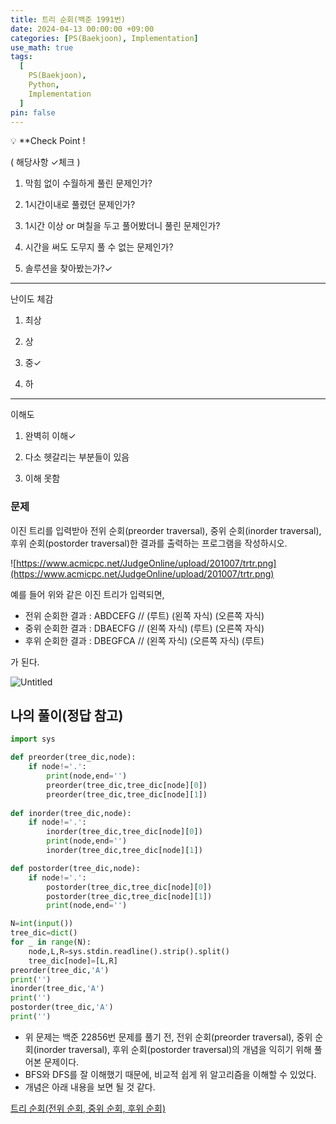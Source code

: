 ```yaml
---
title: 트리 순회(백준 1991번)
date: 2024-04-13 00:00:00 +09:00
categories: [PS(Baekjoon), Implementation]
use_math: true
tags:
  [
    PS(Baekjoon),
    Python,
    Implementation
  ]
pin: false
---
```


💡 **Check Point !

( 해당사항 ✓체크 )

1. 막힘 없이 수월하게 풀린 문제인가?

2. 1시간이내로 풀렸던 문제인가?

3. 1시간 이상 or 며칠을 두고 풀어봤더니 풀린 문제인가?

4. 시간을 써도 도무지 풀 수 없는 문제인가?

5. 솔루션을 찾아봤는가?✓

---

난이도 체감

1. 최상

2. 상

3. 중✓

4. 하

---

이해도

1. 완벽히 이해✓

2. 다소 헷갈리는 부분들이 있음

3. 이해 못함

### 문제

이진 트리를 입력받아 전위 순회(preorder traversal), 중위 순회(inorder traversal), 후위 순회(postorder traversal)한 결과를 출력하는 프로그램을 작성하시오.

![https://www.acmicpc.net/JudgeOnline/upload/201007/trtr.png](https://www.acmicpc.net/JudgeOnline/upload/201007/trtr.png)

예를 들어 위와 같은 이진 트리가 입력되면,

- 전위 순회한 결과 : ABDCEFG // (루트) (왼쪽 자식) (오른쪽 자식)
- 중위 순회한 결과 : DBAECFG // (왼쪽 자식) (루트) (오른쪽 자식)
- 후위 순회한 결과 : DBEGFCA // (왼쪽 자식) (오른쪽 자식) (루트)

가 된다.

![Untitled](https://github.com/gihuni99/gihuni99.github.io/assets/90080065/8b6a93f6-ff4c-4c2a-a77a-a3e5c9811f4d)

## 나의 풀이(정답 참고)

```python
import sys

def preorder(tree_dic,node):
    if node!='.':
        print(node,end='')
        preorder(tree_dic,tree_dic[node][0])
        preorder(tree_dic,tree_dic[node][1])
    
def inorder(tree_dic,node):
    if node!='.':
        inorder(tree_dic,tree_dic[node][0])
        print(node,end='')
        inorder(tree_dic,tree_dic[node][1])

def postorder(tree_dic,node):
    if node!='.':
        postorder(tree_dic,tree_dic[node][0])
        postorder(tree_dic,tree_dic[node][1])
        print(node,end='')

N=int(input())
tree_dic=dict()
for _ in range(N):
    node,L,R=sys.stdin.readline().strip().split()
    tree_dic[node]=[L,R]
preorder(tree_dic,'A')
print('')
inorder(tree_dic,'A')
print('')
postorder(tree_dic,'A')
print('')
```

- 위 문제는 백준 22856번 문제를 풀기 전, 전위 순회(preorder traversal), 중위 순회(inorder traversal), 후위 순회(postorder traversal)의 개념을 익히기 위해 풀어본 문제이다.
- BFS와 DFS를 잘 이해했기 때문에, 비교적 쉽게 위 알고리즘을 이해할 수 있었다.
- 개념은 아래 내용을 보면 될 것 같다.

[트리 순회(전위 순회, 중위 순회, 후위 순회)](https://withhamit.tistory.com/282)